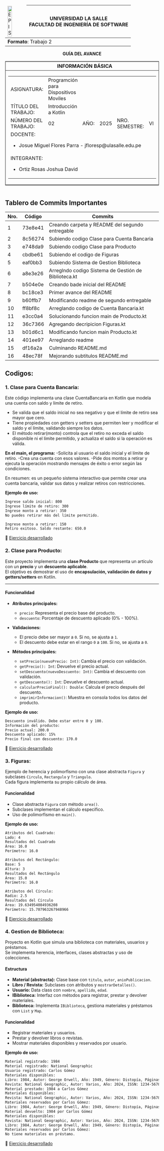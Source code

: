 <table align="center">
    <thead>
        <tr>
            <td><img src="https://1.bp.blogspot.com/-3wALNMake70/XK-07VtIngI/AAAAAAABOrY/n3X_ZJV5fGEpTs8ppMQvKk_yic7BfyBYQCLcBGAs/s1600/universidad-la-salle-logo.jpg?raw=true" alt="EPIS" style="width:50%; height:auto"/></td>
            <th>
                <span style="font-weight:bold;">UNIVERSIDAD LA SALLE</span><br />
                <span style="font-weight:bold;">FACULTAD DE INGENIERÍA DE SOFTWARE</span><br />
            </th>
        </tr>
    </thead>
    <tbody>
        <tr><td colspan="3"><span style="font-weight:bold;">Formato</span>: Trabajo 2</td></tr>
    </tbody>
</table>

<div align="center">
    <span style="font-weight:bold;">GUÍA DEL AVANCE</span><br />
</div>

<div>
    <table border="1" align="center">
        <thead>
            <tr><th colspan="3">INFORMACIÓN BÁSICA</th></tr>
        </thead>
        <tbody>
            <tr>
                <td colspan="2">
                    <table>
                        <tr><td>ASIGNATURA:</td><td>Programción para Dispositivos Moviles</td></tr>
                        <tr><td>TÍTULO DEL TRABAJO:</td><td> Introducción a Kotlin</td></tr>
                        <tr>
                            <td>NÚMERO DEL TRABAJO:</td><td>02</td>
                            <td>AÑO:</td><td>2025</td>
                            <td>NRO. SEMESTRE:</td><td>VI</td>
                        </tr>
                        <tr>
                            <td colspan="6">DOCENTE:
                                <ul>
                                    <li>Josue Miguel Flores Parra - jfloresp@ulasalle.edu.pe</li>
                                </ul>
                            </td>
                        </tr>
                        <tr>
                            <td colspan="6">INTEGRANTE:
                                <ul>
                                    <li>Ortiz Rosas Joshua David</li>
                                </ul>
                            </td>
                        </tr>
                    </table>
                </td>
                <td>
                    </table>
                    <table>
                </td>
            </tr>
        </tbody>
    </table>
</div>

## **Tablero de Commits Importantes**

| Nro. |Código |Commits |
| ------------- | ------------- | ------------- |
| 1  | 73e8e41 | Creando carpeta y README del segundo entregable |
| 2  | 8c56274 | Subiendo codigo Clase para Cuenta Bancaria |
| 3  | e748da9 | Subiendo codigo Clase para Producto |
| 4  | cbdbe61 | Subiendo el codigo de Figuras |
| 5  | eaf0bb3 | Subiendo Sistema de Gestion Biblioteca |
| 6  | a8e3e26 | Arreglndo codigo Sistema de Gestión de Biblioteca.kt |
| 7  | b504e0e | Creando bade inicial del README |
| 8  | bc18ce3| Primer avance del README |
| 9  | b60ffb7 | Modificando readme de segundo entregable |
| 10  | ff8bf8c | Arreglando codigo de Cuenta Bancaria.kt |
| 11  | e3cc0a4 | Solucionando funcion main de Producto.kt |
| 12  | 36c7366 | Agregando decripicion Figuras.kt |
| 13  | b01d6c1 | Modificando funcion main Producto.kt |
| 14  | 401ee97 | Arreglando readme |
| 15  | df16a2a | Culminando README.md |
| 16  | 48ec78f | Mejorando subtitulos README.md |

## Codigos:
### 1. Clase para Cuenta Bancaria:
Este código implementa una clase CuentaBancaria en Kotlin que modela una cuenta con saldo y límite de retiro.
  - Se valida que el saldo inicial no sea negativo y que el límite de retiro sea mayor que cero.
  - Tiene propiedades con getters y setters que permiten leer y modificar el saldo y el límite, validando siempre los datos.
  - El método retirar(monto) controla que el retiro no exceda el saldo disponible ni el límite permitido, y actualiza el saldo si la operación es válida.

**En el main, el programa:**
  -Solicita al usuario el saldo inicial y el límite de retiro.
  -Crea una cuenta con esos valores.
  -Pide dos montos a retirar y ejecuta la operación mostrando mensajes de éxito o error según las condiciones.

En resumen: es un pequeño sistema interactivo que permite crear una cuenta bancaria, validar sus datos y realizar retiros con restricciones.

**Ejemplo de uso:**  

```bash
Ingrese saldo inicial: 800
Ingrese límite de retiro: 300
Ingrese monto a retirar: 350
No puedes retirar más del límite permitido.

Ingrese monto a retirar: 150
Retiro exitoso. Saldo restante: 650.0
```

🔗 [Ejercicio desarrollado](https://github.com/Joshua150453/Dispositivos-Moviles-Trabajos-/blob/main/Segundo-Entregable/Clase%20para%20Cuenta%20Bancaria.kt)

### 2. Clase para Producto:
Este proyecto implementa una **clase Producto** que representa un artículo con un **precio** y un **descuento aplicable**.  
El objetivo es demostrar el uso de **encapsulación, validación de datos y getters/setters** en Kotlin.

---

#### Funcionalidad

- **Atributos principales:**
  - `precio`: Representa el precio base del producto.
  - `descuento`: Porcentaje de descuento aplicado (0% - 100%).

- **Validaciones:**
  - El precio debe ser mayor a `0`. Si no, se ajusta a `1`.
  - El descuento debe estar en el rango `0` a `100`. Si no, se ajusta a `0`.

- **Métodos principales:**
  - `setPrecio(nuevoPrecio: Int)`: Cambia el precio con validación.
  - `getPrecio(): Int`: Devuelve el precio actual.
  - `setDescuento(nuevoDescuento: Int)`: Cambia el descuento con validación.
  - `getDescuento(): Int`: Devuelve el descuento actual.
  - `calcularPrecioFinal(): Double`: Calcula el precio después del descuento.
  - `imprimirInformacion()`: Muestra en consola todos los datos del producto.

**Ejemplo de uso:**  

```bash
Descuento inválido. Debe estar entre 0 y 100.
Información del producto:
Precio actual: 200.0
Descuento aplicado: 15%
Precio final con descuento: 170.0
```
🔗 [Ejercicio desarrollado](https://github.com/Joshua150453/Dispositivos-Moviles-Trabajos-/blob/main/Segundo-Entregable/Clase%20para%20Producto.kt)

### 3. Figuras:
Ejemplo de herencia y polimorfismo con una clase abstracta `Figura` y subclases `Circulo`, `Rectangulo` y `Triangulo`.  
Cada figura implementa su propio cálculo de área.  

#### Funcionalidad  
- Clase abstracta `Figura` con método `area()`.  
- Subclases implementan el cálculo específico.  
- Uso de polimorfismo en `main()`.

**Ejemplo de uso:**  

```bash
Atributos del Cuadrado:
Lado: 4
Resultados del Cuadrado
Área: 16.0
Perímetro: 16.0

Atributos del Rectángulo:
Base: 5
Altura: 3
Resultados del Rectángulo
Área: 15.0
Perímetro: 16.0

Atributos del Círculo:
Radio: 2.5
Resultados del Círculo
Área: 19.634954084936208
Perímetro: 15.707963267948966
```
🔗 [Ejercicio desarrollado](https://github.com/Joshua150453/Dispositivos-Moviles-Trabajos-/blob/main/Segundo-Entregable/Figuras.kt)

### 4. Gestion de Biblioteca:
Proyecto en Kotlin que simula una biblioteca con materiales, usuarios y préstamos.  
Se implementa herencia, interfaces, clases abstractas y uso de colecciones.  

#### Estructura  
- **Material (abstracta):** Clase base con `titulo`, `autor`, `anioPublicacion`.  
- **Libro / Revista:** Subclases con atributos y `mostrarDetalles()`.  
- **Usuario:** Data class con `nombre`, `apellido`, `edad`.  
- **IBiblioteca:** Interfaz con métodos para registrar, prestar y devolver materiales.  
- **Biblioteca:** Implementa `IBiblioteca`, gestiona materiales y préstamos con `List` y `Map`.  

#### Funcionalidad  
- Registrar materiales y usuarios.  
- Prestar y devolver libros o revistas.  
- Mostrar materiales disponibles y reservados por usuario.

**Ejemplo de uso:**  

```bash
Material registrado: 1984
Material registrado: National Geographic
Usuario registrado: Carlos Gómez
Materiales disponibles:
Libro: 1984, Autor: George Orwell, Año: 1949, Género: Distopía, Páginas: 328
Revista: National Geographic, Autor: Varios, Año: 2024, ISSN: 1234-5678, Volumen: 102, Número: 5, Editorial: NatGeo Publishing
Material prestado: 1984 a Carlos Gómez
Materiales disponibles:
Revista: National Geographic, Autor: Varios, Año: 2024, ISSN: 1234-5678, Volumen: 102, Número: 5, Editorial: NatGeo Publishing
Materiales reservados por Carlos Gómez:
Libro: 1984, Autor: George Orwell, Año: 1949, Género: Distopía, Páginas: 328
Material devuelto: 1984 por Carlos Gómez
Materiales disponibles:
Revista: National Geographic, Autor: Varios, Año: 2024, ISSN: 1234-5678, Volumen: 102, Número: 5, Editorial: NatGeo Publishing
Libro: 1984, Autor: George Orwell, Año: 1949, Género: Distopía, Páginas: 328
Materiales reservados por Carlos Gómez:
No tiene materiales en préstamo.
```
🔗 [Ejercicio desarrollado](https://github.com/Joshua150453/Dispositivos-Moviles-Trabajos-/blob/main/Segundo-Entregable/Sistema%20de%20Gesti%C3%B3n%20de%20Biblioteca.kt)
